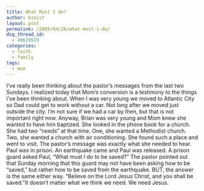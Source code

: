 ```yaml
---
title: What Must I do?
author: bsoist
layout: post
permalink: /2005/04/26/what-must-i-do/
dsq_thread_id:
  - 48629519
categories:
  - faith
  - family
tags:
  - mom
---
```

I&#8217;ve really been thinking about the pastor&#8217;s messages from the last two Sundays. I realized today that Mom&#8217;s conversion is a testimony to the things I&#8217;ve been thinking about. When I was very young we moved to Atlantic City so Dad could get to work without a car. Not long after we moved just outside the city. I&#8217;m not sure if we had a car by then, but that is not important right now. Anyway, Brian was very young and Mom knew she wanted to have him baptized. She looked in the phone book for a church. She had two &#8220;needs&#8221; at that time. One, she wanted a Methodist church. Two, she wanted a church with air conditioning. She found such a place and went to visit. The pastor&#8217;s message was exactly what she needed to hear. Paul was in prison. An earthquake came and Paul was released. A prison guard asked Paul, &#8220;What must I do to be saved?&#8221; The pastor pointed out that Sunday morning that this guard may not have been asking how to be &#8220;saved,&#8221; but rather how to be saved from the earthquake. BUT, the answer is the same either way. &#8220;Believe on the Lord Jesus Christ, and you shall be saved.&#8221;It doesn&#8217;t matter what we think we need. We need Jesus.
